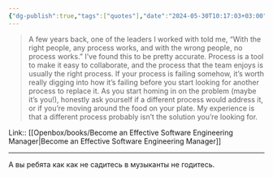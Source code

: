 ```yaml
---
{"dg-publish":true,"tags":["quotes"],"date":"2024-05-30T10:17:03+03:00","title":"with the right people, any process works, and with the wrong people, no process works","modified_at":"2024-08-08T11:40:16+03:00","aliases":"with the right people, any process works, and with the wrong people, no process works","dg-path":"/quotes/202405301017.md","permalink":"/quotes/202405301017/","dgPassFrontmatter":true}
---
```



> A few years back, one of the leaders I worked with told me, “With the right people, any process works, and with the wrong people, no process works.”
I’ve found this to be pretty accurate.
Process is a tool to make it easy to collaborate, and the process that the team enjoys is usually the right process. If your process is failing somehow, it’s worth really digging into how it’s failing before you start looking for another process to replace it.
As you start homing in on the problem (maybe it’s you!), honestly ask yourself if a different process would address it, or if you’re moving around the food on your plate. My experience is that a different process probably isn’t the solution you’re looking for.

Link:: [[Openbox/books/Become an Effective Software Engineering Manager|Become an Effective Software Engineering Manager]]

---

А вы ребята как как не садитесь в музыканты не годитесь.
